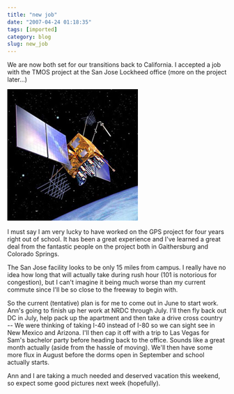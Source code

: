 ```yaml
---
title: "new job"
date: "2007-04-24 01:18:35"
tags: [imported]
category: blog
slug: new_job
---
```


We are now both set for our transitions back to California. I accepted a job with the TMOS project at the San Jose Lockheed office (more on the project later...)

![GPS IIR](gps2rart.jpg)

I must say I am very lucky to have worked on the GPS project for four years right out of school. It has been a great experience and I've learned a great deal from the fantastic people on the project both in Gaithersburg and Colorado Springs.

The San Jose facility looks to be only 15 miles from campus. I really have no idea how long that will actually take during rush hour (101 is notorious for congestion), but I can't imagine it being much worse than my current commute since I'll be so close to the freeway to begin with.

So the current (tentative) plan is for me to come out in June to start work. Ann's going to finish up her work at NRDC through July. I'll then fly back out DC in July, help pack up the apartment and then take a drive cross country -- We were thinking of taking I-40 instead of I-80 so we can sight see in New Mexico and Arizona. I'll then cap it off with a trip to Las Vegas for Sam's bachelor party before heading back to the office. Sounds like a great month actually (aside from the hassle of moving). We'll then have some more flux in August before the dorms open in September and school actually starts.

Ann and I are taking a much needed and deserved vacation this weekend, so expect some good pictures next week (hopefully).
